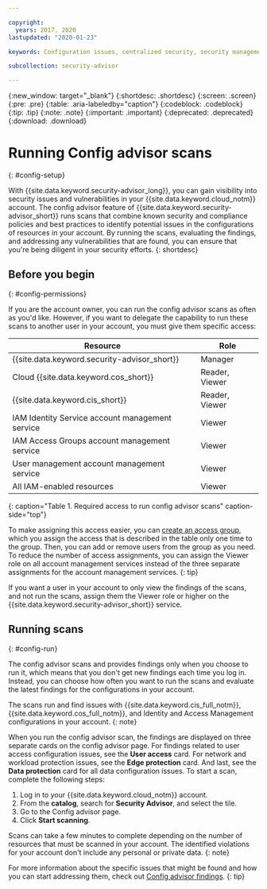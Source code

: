 ```yaml
---

copyright:
  years: 2017, 2020
lastupdated: "2020-01-23"

keywords: Configuration issues, centralized security, security management, alerts, security risk, insights, threat detection

subcollection: security-advisor

---
```


{:new_window: target="_blank"}
{:shortdesc: .shortdesc}
{:screen: .screen}
{:pre: .pre}
{:table: .aria-labeledby="caption"}
{:codeblock: .codeblock}
{:tip: .tip}
{:note: .note}
{:important: .important}
{:deprecated: .deprecated}
{:download: .download}

# Running Config advisor scans
{: #config-setup}

With {{site.data.keyword.security-advisor_long}}, you can gain visibility into security issues and vulnerabilities in your {{site.data.keyword.cloud_notm}} account. The config advisor feature of {{site.data.keyword.security-advisor_short}} runs scans that combine known security and compliance policies and best practices to identify potential issues in the configurations of resources in your account. By running the scans, evaluating the findings, and addressing any vulnerabilities that are found, you can ensure that you're being diligent in your security efforts.
{: shortdesc}


## Before you begin
{: #config-permissions}

If you are the account owner, you can run the config advisor scans as often as you'd like. However, if you want to delegate the capability to run these scans to another user in your account, you must give them specific access:

| Resource | Role |
|----------|------|
| {{site.data.keyword.security-advisor_short}} | Manager |
| Cloud {{site.data.keyword.cos_short}} | Reader, Viewer |
| {{site.data.keyword.cis_short}} | Reader, Viewer |
| IAM Identity Service account management service| Viewer |
| IAM Access Groups account management service | Viewer |
| User management account management service | Viewer |
| All IAM-enabled resources | Viewer |
{: caption="Table 1. Required access to run config advisor scans" caption-side="top"}

To make assigning this access easier, you can [create an access group](/docs/iam?topic=iam-groups#create_ag), which you assign the access that is described in the table only one time to the group. Then, you can add or remove users from the group as you need. To reduce the number of access assignments, you can assign the Viewer role on all account management services instead of the three separate assignments for the account management services.
{: tip}

If you want a user in your account to only view the findings of the scans, and not run the scans, assign them the Viewer role or higher on the {{site.data.keyword.security-advisor_short}} service.


## Running scans
{: #config-run}

The config advisor scans and provides findings only when you choose to run it, which means that you don't get new findings each time you log in. Instead, you can choose how often you want to run the scans and evaluate the latest findings for the configurations in your account. 

The scans run and find issues with {{site.data.keyword.cis_full_notm}}, {{site.data.keyword.cos_full_notm}}, and Identity and Access Management configurations in your account.
{: note}

When you run the config advisor scan, the findings are displayed on three separate cards on the config advisor page. For findings related to user access configuration issues, see the **User access** card. For network and workload protection issues, see the **Edge protection** card. And last, see the **Data protection** card for all data configuration issues. To start a scan, complete the following steps:

1. Log in to your {{site.data.keyword.cloud_notm}} account.
1. From the **catalog**, search for **Security Advisor**, and select the tile.
1. Go to the Config advisor page.
1. Click **Start scanning**.

Scans can take a few minutes to complete depending on the number of resources that must be scanned in your account. The identified violations for your account don't include any personal or private data.
{: note}

For more information about the specific issues that might be found and how you can start addressing them, check out [Config advisor findings](/docs/services/security-advisor?topic=security-advisor-config-advisor-findings).
{: tip}
